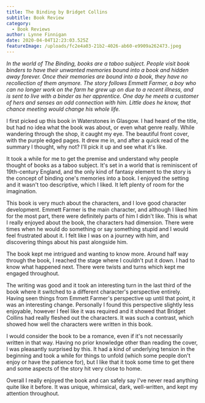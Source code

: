 ```yaml
---
title: The Binding by Bridget Collins
subtitle: Book Review
category:
  - Book Reviews
author: Lynne Finnigan
date: 2020-04-04T12:23:03.525Z
featureImage: /uploads/fc2e4a03-21b2-4026-ab60-e9909a262473.jpeg
---
```

*In the world of The Binding, books are a taboo subject. People visit book binders to have their unwanted memories bound into a book and hidden away forever. Once their memories are bound into a book, they have no recollection of them anymore. The story follows Emmett Farmer, a boy who can no longer work on the farm he grew up on due to a recent illness, and is sent to live with a binder as her apprentice. One day he meets a customer of hers and senses an odd connection with him. Little does he know, that chance meeting would change his whole life.*

I first picked up this book in Waterstones in Glasgow. I had heard of the title, but had no idea what the book was about, or even what genre really. While wandering through the shop, it caught my eye. The beautiful front cover, with the purple edged pages. It drew me in, and after a quick read of the summary I thought, why not? I'll pick it up and see what it's like.

It took a while for me to get the premise and understand why people thought of books as a taboo subject. It's set in a world that is reminiscent of 19th-century England, and the only kind of fantasy element to the story is the concept of binding one's memories into a book. I enjoyed the setting and it wasn't too descriptive, which I liked. It left plenty of room for the imagination.

This book is very much about the characters, and I love good character development. Emmett Farmer is the main character, and although I liked him for the most part, there were definitely parts of him I didn't like. This is what I really enjoyed about the book, the characters had dimension. There were times when he would do something or say something stupid and I would feel frustrated about it. I felt like I was on a journey with him, and discovering things about his past alongside him.

The book kept me intrigued and wanting to know more. Around half way through the book, I reached the stage where I couldn't put it down. I had to know what happened next. There were twists and turns which kept me engaged throughout.

The writing was good and it took an interesting turn in the last third of the book where it switched to a different character's perspective entirely. Having seen things from Emmett Farmer's perspective up until that point, it was an interesting change. Personally I found this perspective slightly less enjoyable, however I feel like it was required and it showed that Bridget Collins had really fleshed out the characters. It was such a contrast, which showed how well the characters were written in this book.

I would consider the book to be a romance, even if it's not necessarily written in that way. Having no prior knowledge other than reading the cover, I was pleasantly surprised by this. It had a kind of underlying tension in the beginning and took a while for things to unfold (which some people don't enjoy or have the patience for), but I like that it took some time to get there and some aspects of the story hit very close to home.

Overall I really enjoyed the book and can safely say I've never read anything quite like it before. It was unique, whimsical, dark, well-written, and kept my attention throughout.